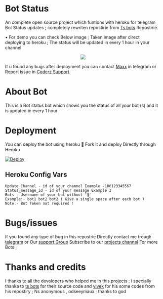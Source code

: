 # Bot Status


An complete open source project which funtions with heroku for telegram Bot Status updates ; completely rewriten repostirie from [Ts bots](github.com/ts_bots) Repostirie.

▪ For demo you can check Below image ; Taken image after direct deploying to heroku ;  The status will be updated in every 1 hour in your channel

<p align="center">
  <img src="https://telegra.ph/file/60fdc9e6682702bf4b471.jpg">
</p>

If u found any bugs after deployment you can contact [Maxx](https://telegram.dog/Maxxcoderz) in telegram or Report issue in [Coderz Support](https://telegram.dog/CoderzSupport).

# About Bot

This is a Bot status bot which shows you the status of all your bot (s) and it is updated in every 1 hour 


# Deployment

You can deploy the bot using heroku
🥰 Fork it and deploy Directly through Heroku

[![Deploy](https://www.herokucdn.com/deploy/button.svg)](https://heroku.com/deploy?template=https://github.com/Maxxcoderz/Bot-status)

## Heroku Config Vars

```
Update_Channel - id of your channel Example -100123345567
Status_message_id - id of your message Example 3
Bots - Username of your bot without '@'
Example:- bot1 bot2 bot2 ( Give a single space after each bot ) 
Note:- Bot Token not required !
```

# Bugs/issues

If you found any type of bug in this repostrie Directly contact me trough [telegram](telegram.dog/Maxxcoderz) or Our [support Group](https://telegram.dog/CoderzSupport)
Subscribe to our [projects channel](https://telegram.dog/CoderzHEX) For more Bots ;

# Thanks and credits

I thanks to all the devolopers who helped me in this projects ; i specially thanka to [ts bots](github.com/ts_bots) for their source code and [vivek](github.com/vivek_tp) for his some codes from his repostiry ; Ns anonymous , odseeymaux ; thanks to god 
